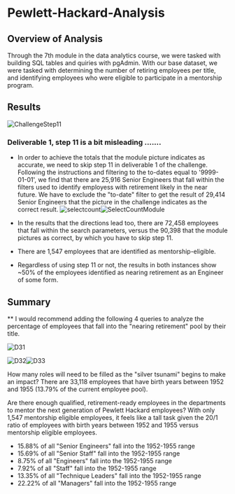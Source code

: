# Pewlett-Hackard-Analysis

## Overview of Analysis
Through the 7th module in the data analytics course, we were tasked with building SQL tables and quiries with pgAdmin.  With our base dataset, we were tasked with determining the number of retiring employees per title, and identifying employees who were eligible to participate in a mentorship program. 

## Results

![ChallengeStep11](https://user-images.githubusercontent.com/88443672/146458098-53ef4f1c-89d3-45ff-85e3-743a74ae3b66.png)

  ### Deliverable 1, step 11 is a bit misleading .......
  
- In order to achieve the totals that the module picture indicates as accurate, we need to skip step 11 in deliverable 1 of the challenge.  Following the instructions and filtering to the to-dates equal to '9999-01-01', we find that there are 25,916 Senior Engineers that fall within the filters used to identify employess with retirement likely in the near future.  We have to exclude the "to-date" filter to get the result of 29,414 Senior Engineers that the picture in the challenge indicates as the correct result.
![selectcount](https://user-images.githubusercontent.com/88443672/146459008-417f9219-0a2d-411f-9b7b-3aa5de821d34.png)![SelectCountModule](https://user-images.githubusercontent.com/88443672/146459014-41a91bd5-7e75-407c-8735-a6927f890e59.png)

- In the results that the directions lead too, there are 72,458 employees that fall within the search parameters, versus the 90,398 that the module pictures as correct, by which you have to skip step 11.

- There are 1,547 employees that are identified as mentorship-eligible.

- Regardless of using step 11 or not, the results in both instances show ~50% of the employees identified as nearing retirement as an Engineer of some form.
  
## Summary
** I would recommend adding the following 4 queries to analyze the percentage of employees that fall into the "nearing retirement" pool by their title. 

![D31](https://user-images.githubusercontent.com/88443672/146578318-907ea599-1f6d-459c-adaf-7aa588d0a45e.png)

![D32](https://user-images.githubusercontent.com/88443672/146578333-9b434675-67e6-46ad-9938-759cac1bb5f4.png)![D33](https://user-images.githubusercontent.com/88443672/146578344-92f277f1-0a36-4d68-ae49-e048cf86559a.png)

How many roles will need to be filled as the "silver tsunami" begins to make an impact?
There are 33,118 employees that have birth years between 1952 and 1955 (13.79% of the current employee pool).  

Are there enough qualified, retirement-ready employees in the departments to mentor the next generation of Pewlett Hackard employees?
With only 1,547 mentorship eligible employees, it feels like a tall task given the 20/1 ratio of employees with birth years between 1952 and 1955 versus mentorship eligible employees.

- 15.88% of all "Senior Engineers" fall into the 1952-1955 range
- 15.69% of all "Senior Staff" fall into the 1952-1955 range
- 8.75% of all "Engineers" fall into the 1952-1955 range
- 7.92% of all "Staff" fall into the 1952-1955 range
- 13.35% of all "Technique Leaders" fall into the 1952-1955 range
- 22.22% of all "Managers" fall into the 1952-1955 range

